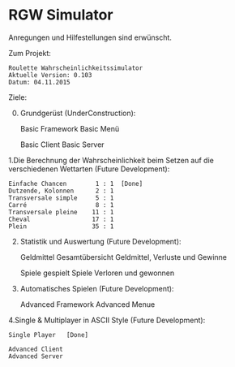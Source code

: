 #  RGW Simulator

Anregungen und Hilfestellungen sind erwünscht.

Zum Projekt:

	Roulette Wahrscheinlichkeitssimulator 
	Aktuelle Version: 0.103
	Datum: 04.11.2015

Ziele:

 0. Grundgerüst (UnderConstruction):
	
	Basic Framework
	Basic Menü

	Basic Client
	Basic Server

 1.Die Berechnung der Wahrscheinlichkeit beim Setzen auf die verschiedenen Wettarten (Future Development): 

	Einfache Chancen  		1 : 1  [Done]
	Dutzende, Kolonnen  	2 : 1
	Transversale simple 	5 : 1
	Carré 					8 : 1
	Transversale pleine    11 : 1
	Cheval 				   17 : 1
	Plein  				   35 : 1

 2. Statistik und Auswertung (Future Development):
	
	Geldmittel Gesamtübersicht
	Geldmittel, Verluste und Gewinne
	
	Spiele gespielt
	Spiele Verloren und gewonnen
	

 3. Automatisches Spielen (Future Development):
 
	Advanced Framework
	Advanced Menue
		

 4.Single & Multiplayer in ASCII Style (Future Development): 
 
	Single Player   [Done]
 
	Advanced Client
	Advanced Server
 
